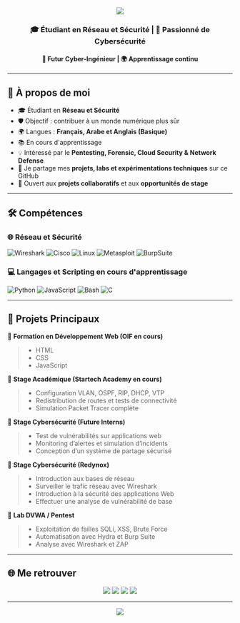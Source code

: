 <!-- HEADER -->
<div align="center">
  <img src="https://capsule-render.vercel.app/api?type=waving&color=0:4facfe,100:00f2fe&height=180&section=header&text=Issa%20Hassan%20Youssouf&fontSize=40&fontColor=ffffff&animation=fadeIn&fontAlignY=35"/>
</div>

<h3 align="center">🎓 Étudiant en Réseau et Sécurité | 🔐 Passionné de Cybersécurité</h3>
<h4 align="center">🚀 Futur Cyber-Ingénieur | 🌍 Apprentissage continu</h4>

---

## 🌟 À propos de moi  
- 🎓 Étudiant en **Réseau et Sécurité**    
- 🛡️ Objectif : contribuer à un monde numérique plus sûr
- 🌍 Langues : **Français, Arabe et Anglais (Basique)**
- 📚 En cours d'apprentissage
- 💡 Intéressé par le **Pentesting, Forensic, Cloud Security & Network Defense**
- 🚀 Je partage mes **projets, labs et expérimentations techniques** sur ce GitHub
- 🤝 Ouvert aux **projets collaboratifs** et aux **opportunités de stage**

---

## 🛠️ Compétences

### 🌐 Réseau et Sécurité
![Wireshark](https://img.shields.io/badge/Wireshark-1679A7?style=flat&logo=wireshark&logoColor=white)
![Cisco](https://img.shields.io/badge/Cisco-1BA0D7?style=flat&logo=cisco&logoColor=white)
![Linux](https://img.shields.io/badge/Linux-FCC624?style=flat&logo=linux&logoColor=black)
![Metasploit](https://img.shields.io/badge/Metasploit-2E86C1?style=flat&logo=metasploit&logoColor=white)
![BurpSuite](https://img.shields.io/badge/BurpSuite-FF6633?style=flat&logo=burp-suite&logoColor=white)
  

### 💻 Langages et Scripting en cours d'apprentissage 
![Python](https://img.shields.io/badge/-Python-3776AB?style=flat-square&logo=python&logoColor=white)
![JavaScript](https://img.shields.io/badge/-JavaScript-F7DF1E?style=flat-square&logo=javascript&logoColor=black)
![Bash](https://img.shields.io/badge/-Bash-121011?style=flat-square&logo=gnu-bash&logoColor=white)
![C](https://img.shields.io/badge/-C-00599C?style=flat-square&logo=c&logoColor=white)

---

## 📂 Projets Principaux  

🔹 **Formation en Développement Web (OIF en cours)**  
> - HTML
> - CSS 
> - JavaScript

🔹 **Stage Académique (Startech Academy en cours)**  
> - Configuration VLAN, OSPF, RIP, DHCP, VTP  
> - Redistribution de routes et tests de connectivité  
> - Simulation Packet Tracer complète

🔹 **Stage Cybersécurité (Future Interns)**  
> - Test de vulnérabilités sur applications web  
> - Monitoring d’alertes et simulation d’incidents  
> - Conception d’un système de partage sécurisé

🔹  **Stage Cybersécurité (Redynox)**
> - Introduction aux bases de réseau  
> - Surveiller le trafic réseau avec Wireshark
> - Introduction à la sécurité des applications Web 
> - Effectuer une analyse de vulnérabilité de base

🔹 **Lab DVWA / Pentest**  
> - Exploitation de failles SQLi, XSS, Brute Force  
> - Automatisation avec Hydra et Burp Suite  
> - Analyse avec Wireshark et ZAP  

---

## 🌐 Me retrouver  
<div align="center">
  <a href="https://linkedin.com/in/issahassanyoussouf"><img src="https://img.shields.io/badge/LinkedIn-0077B5?style=for-the-badge&logo=linkedin&logoColor=white"/></a>
  <a href="mailto:issahasyouf68@yahoo.com"><img src="https://img.shields.io/badge/Email-D14836?style=for-the-badge&logo=gmail&logoColor=white"/></a>
  <a href="https://twitter.com/IssaHassanYouf"><img src="https://img.shields.io/badge/Twitter-1DA1F2?style=for-the-badge&logo=twitter&logoColor=white"/></a>
  <a href="https://github.com/issahassanyoussouf"><img src="https://img.shields.io/badge/GitHub-100000?style=for-the-badge&logo=github&logoColor=white"/></a>
</div>

---

<div align="center">
  <img src="https://capsule-render.vercel.app/api?type=waving&color=0:00f2fe,100:4facfe&height=120&section=footer"/>
</div>
